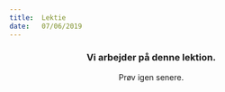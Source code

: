 ```yaml
---
title:  Lektie
date:   07/06/2019
---
```


### <center>Vi arbejder på denne lektion.</center>
<center>Prøv igen senere.</center>